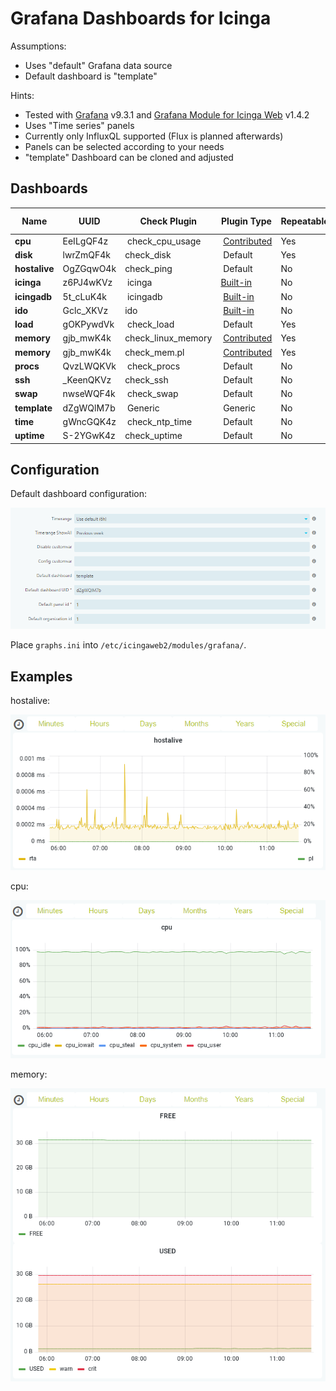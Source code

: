 # Grafana Dashboards for Icinga

Assumptions:
* Uses "default" Grafana data source
* Default dashboard is "template"

Hints:
* Tested with [Grafana](https://grafana.com/grafana/) v9.3.1 and [Grafana Module for Icinga Web](https://github.com/Mikesch-mp/icingaweb2-module-grafana) v1.4.2
* Uses "Time series" panels
* Currently only InfluxQL supported (Flux is planned afterwards)
* Panels can be selected according to your needs
* "template" Dashboard can be cloned and adjusted

## Dashboards 

| Name          | UUID      | Check Plugin       | Plugin Type                                                                                  | Repeatable | Suggested Panels |
| ------------- | --------- | ------------------ | -------------------------------------------------------------------------------------------- | ---------- | ---------------- |
| **cpu**       | EeILgQF4z | check_cpu_usage    | [Contributed](https://github.com/iamcheko/check_cpu_usage)                                   | Yes        | 1                |
| **disk**      | lwrZmQF4k | check_disk         | Default                                                                                      | Yes        | -                |
| **hostalive** | OgZGqwO4k | check_ping         | Default                                                                                      | No         | 1                |
| **icinga**    | z6PJ4wKVz | icinga             | [Built-in](https://icinga.com/docs/icinga-2/latest/doc/10-icinga-template-library/#icinga)   | No         | 3,4,9            |
| **icingadb**  | 5t_cLuK4k | icingadb           | [Built-in](https://icinga.com/docs/icinga-2/latest/doc/10-icinga-template-library/#icingadb) | No         | 4                |
| **ido**       | Gclc_XKVz | ido                | [Built-in](https://icinga.com/docs/icinga-2/latest/doc/10-icinga-template-library/#ido)      | No         | 1,2              |
| **load**      | gOKPywdVk | check_load         | Default                                                                                      | Yes        | 1                |
| **memory**    | gjb_mwK4k | check_linux_memory | [Contributed](https://github.com/hugme/Nag_checks)                                           | Yes        | 4,1              |
| **memory**    | gjb_mwK4k | check_mem.pl       | [Contributed](https://github.com/justintime/nagios-plugins)                                  | Yes        | 2,4              |
| **procs**     | QvzLWQKVk | check_procs        | Default                                                                                      | No         | 1                |
| **ssh**       | _KeenQKVz | check_ssh          | Default                                                                                      | No         | 1                |
| **swap**      | nwseWQF4k | check_swap         | Default                                                                                      | No         | 1                |
| **template**  | dZgWQlM7b | Generic            | Generic                                                                                      | No         | 1                |
| **time**      | gWncGQK4z | check_ntp_time     | Default                                                                                      | No         | 1                |
| **uptime**    | S-2YGwK4z | check_uptime       | Default                                                                                      | No         | 1                |

## Configuration

Default dashboard configuration:

![template](./_images/configuration_template.png)

Place `graphs.ini` into `/etc/icingaweb2/modules/grafana/`.

## Examples

hostalive:

![hostalive](./_images/example_hostalive.png)

cpu:

![cpu](./_images/example_cpu.png)

memory:

![memory](./_images/example_memory.png)
